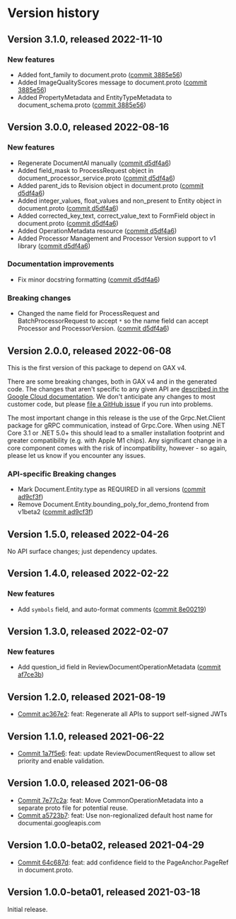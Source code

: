 # Version history

## Version 3.1.0, released 2022-11-10

### New features

- Added font_family to document.proto ([commit 3885e56](https://github.com/googleapis/google-cloud-dotnet/commit/3885e56d1f7cc455b06c8f7c6d49c786edf134ca))
- Added ImageQualityScores message to document.proto ([commit 3885e56](https://github.com/googleapis/google-cloud-dotnet/commit/3885e56d1f7cc455b06c8f7c6d49c786edf134ca))
- Added PropertyMetadata and EntityTypeMetadata to document_schema.proto ([commit 3885e56](https://github.com/googleapis/google-cloud-dotnet/commit/3885e56d1f7cc455b06c8f7c6d49c786edf134ca))

## Version 3.0.0, released 2022-08-16

### New features

- Regenerate DocumentAI manually ([commit d5df4a6](https://github.com/googleapis/google-cloud-dotnet/commit/d5df4a6a513faac93c7b382498efacbf64237def))
- Added field_mask to ProcessRequest object in document_processor_service.proto ([commit d5df4a6](https://github.com/googleapis/google-cloud-dotnet/commit/d5df4a6a513faac93c7b382498efacbf64237def))
- Added parent_ids to Revision object in document.proto ([commit d5df4a6](https://github.com/googleapis/google-cloud-dotnet/commit/d5df4a6a513faac93c7b382498efacbf64237def))
- Added integer_values, float_values and non_present to Entity object in document.proto ([commit d5df4a6](https://github.com/googleapis/google-cloud-dotnet/commit/d5df4a6a513faac93c7b382498efacbf64237def))
- Added corrected_key_text, correct_value_text to FormField object in document.proto ([commit d5df4a6](https://github.com/googleapis/google-cloud-dotnet/commit/d5df4a6a513faac93c7b382498efacbf64237def))
- Added OperationMetadata resource ([commit d5df4a6](https://github.com/googleapis/google-cloud-dotnet/commit/d5df4a6a513faac93c7b382498efacbf64237def))
- Added Processor Management and Processor Version support to v1 library ([commit d5df4a6](https://github.com/googleapis/google-cloud-dotnet/commit/d5df4a6a513faac93c7b382498efacbf64237def))

### Documentation improvements

- Fix minor docstring formatting ([commit d5df4a6](https://github.com/googleapis/google-cloud-dotnet/commit/d5df4a6a513faac93c7b382498efacbf64237def))

### Breaking changes

- Changed the name field for ProcessRequest and BatchProcessorRequest to accept `*` so the name field can accept Processor and ProcessorVersion. ([commit d5df4a6](https://github.com/googleapis/google-cloud-dotnet/commit/d5df4a6a513faac93c7b382498efacbf64237def))

## Version 2.0.0, released 2022-06-08

This is the first version of this package to depend on GAX v4.

There are some breaking changes, both in GAX v4 and in the generated
code. The changes that aren't specific to any given API are [described in the Google Cloud
documentation](https://cloud.google.com/dotnet/docs/reference/help/breaking-gax4).
We don't anticipate any changes to most customer code, but please [file a
GitHub issue](https://github.com/googleapis/google-cloud-dotnet/issues/new/choose)
if you run into problems.

The most important change in this release is the use of the Grpc.Net.Client package
for gRPC communication, instead of Grpc.Core. When using .NET Core 3.1 or .NET 5.0+
this should lead to a smaller installation footprint and greater compatibility (e.g.
with Apple M1 chips). Any significant change in a core component comes with the risk
of incompatibility, however - so again, please let us know if you encounter any
issues.

### API-specific Breaking changes

- Mark Document.Entity.type as REQUIRED in all versions ([commit ad9cf3f](https://github.com/googleapis/google-cloud-dotnet/commit/ad9cf3fd719718341399185f03c6e70238f1abdf))
- Remove Document.Entity.bounding_poly_for_demo_frontend from v1beta2 ([commit ad9cf3f](https://github.com/googleapis/google-cloud-dotnet/commit/ad9cf3fd719718341399185f03c6e70238f1abdf))
## Version 1.5.0, released 2022-04-26

No API surface changes; just dependency updates.

## Version 1.4.0, released 2022-02-22

### New features

- Add `symbols` field, and auto-format comments ([commit 8e00219](https://github.com/googleapis/google-cloud-dotnet/commit/8e0021998961044fe9b556c323c80bb2d3030461))

## Version 1.3.0, released 2022-02-07

### New features

- Add question_id field in ReviewDocumentOperationMetadata ([commit af7ce3b](https://github.com/googleapis/google-cloud-dotnet/commit/af7ce3b83941b1b6a9e470311f0f11934368cd9b))

## Version 1.2.0, released 2021-08-19

- [Commit ac367e2](https://github.com/googleapis/google-cloud-dotnet/commit/ac367e2): feat: Regenerate all APIs to support self-signed JWTs

## Version 1.1.0, released 2021-06-22

- [Commit 1a7f5e6](https://github.com/googleapis/google-cloud-dotnet/commit/1a7f5e6): feat: update ReviewDocumentRequest to allow set priority and enable validation.

## Version 1.0.0, released 2021-06-08

- [Commit 7e77c2a](https://github.com/googleapis/google-cloud-dotnet/commit/7e77c2a): feat: Move CommonOperationMetadata into a separate proto file for potential reuse.
- [Commit a5723b7](https://github.com/googleapis/google-cloud-dotnet/commit/a5723b7): feat: Use non-regionalized default host name for documentai.googleapis.com

## Version 1.0.0-beta02, released 2021-04-29

- [Commit 64c687d](https://github.com/googleapis/google-cloud-dotnet/commit/64c687d): feat: add confidence field to the PageAnchor.PageRef in document.proto.

## Version 1.0.0-beta01, released 2021-03-18

Initial release.

